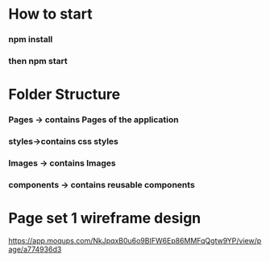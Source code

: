 # How to start

### npm install
### then npm start

# Folder Structure

### Pages -> contains Pages of the application
### styles->contains css styles 
### Images -> contains Images
### components -> contains reusable components


# Page set 1 wireframe design
https://app.moqups.com/NkJpqxB0u6o9BIFW6Ep86MMFqQgtw9YP/view/page/a774936d3
